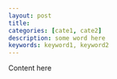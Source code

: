 ```yaml
---
layout: post
title: 
categories: [cate1, cate2]
description: some word here
keywords: keyword1, keyword2
---
```


Content here
